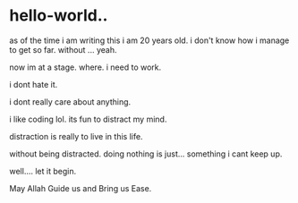 # hello-world..

as of the time i am writing this i am 20 years old. i don't know how i manage to get so far.
without ... yeah.

now im at a stage. where. i need to work. 

i dont hate it.

i dont really care about anything.

i like coding lol. its fun to distract my mind.

distraction is really to live in this life. 

without being distracted. doing nothing is just... something i cant keep up.

well.... let it begin.

May Allah Guide us and Bring us Ease.
